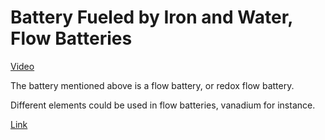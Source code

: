 # Battery Fueled by Iron and Water, Flow Batteries

[Video](http://www.youtube.com/watch?v=HmtI8Wat7rY)

The battery mentioned above is a flow battery, or redox flow battery.

Different elements could be used in flow batteries, vanadium for
instance.

[Link](https://www.greentechmedia.com/amp/article/another-flow-battery-maker-tries-residential-in-germany)













